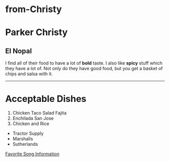 # from-Christy

# Parker Christy
## El Nopal
I find all of their food to have a lot of **bold** taste. I also like **spicy** stuff which they have a lot of. Not only do they have good food, but you get a basket of chips and salsa with it. 

---

# Acceptable Dishes

1. Chicken Taco Salad Fajita
2. Enchilada San Jose
3. Chicken and Rice

* Tractor Supply
* Marshalls
* Sutherlands

[Favorite Song Information](./MyMedia.md)
